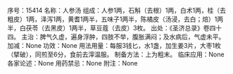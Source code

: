 序号：15414
名称：人参汤
组成：人参1两，石斛（去根）1两，白术1两，桂（去粗皮）1两，泽泻1两，黄耆1两半，五味子1两半，陈橘皮（汤浸，去白；焙）1两半，白茯苓（去黑皮）1两半，草豆蔻（去皮）3枚。
出处：《圣济总录》卷四十四。
主治：脾气久虚，遍身浮肿，四肢不举，腹胀满闷；及水病后，气虚未平。
加减：None
功效：None
用法用量：每服3钱匕，水1盏，加生姜3片，大枣1枚（擘破），同煎至6分，食前去滓温服。
制备方法：上为粗末。
临床应用：None
各家论述：None
用药禁忌：None
附注：None
